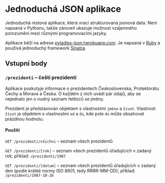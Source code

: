 # Jednoduchá JSON aplikace

Jednoduchá restová aplikace, která vrací strukturovaná jsonová data. Není
napsaná v Pythonu, takže zároveň ukazuje možnost vzájemného porozumění mezi
různými programovacími jazyky.

Aplikace běží na adrese
[pyladies-json.herokuapp.com](https://pyladies-json.herokuapp.com/). Je napsaná
v [Ruby](http://www.ruby-lang.org/) a používá jednoduchý framework
[Sinatra](http://www.sinatrarb.com/).

## Vstupní body

### `/prezidenti` – čeští prezidenti

Aplikace poskutyje informace o prezidentech Československa, Protektorátu Čechy a
Morava a Česka. O každém z nich uvádí pár údajů, aby se nejednalo jen o nudný
seznam řetězců se jmény.

Prezident je představován objektem s vlastnostmi `jméno` a `život`. Vlastnost
`život` je objektem s vlastnostmi `od` a `do`, kde pole `do` může obsahovat
prázdnou hodnotu.

#### Použití

`GET /prezidenti/všichni` – seznam všech prezidentů

`GET /prezidenti/[rok]` – seznam všech prezidentů úřadujících v zadaný rok;
příklad: `/prezidenti/1987`

`GET /prezidenti/[datum]` – seznam všech prezidentů úřadujících v zadaný den
(podle krátké normy ISO 8601, tedy RRRR-MM-DD); příklad:
`/prezidenti/1987-10-26`
